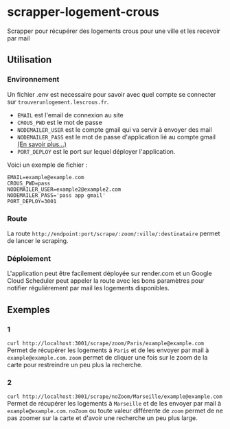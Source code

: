 # scrapper-logement-crous
Scrapper pour récupérer des logements crous pour une ville et les recevoir par mail

## Utilisation
### Environnement
Un fichier .env est necessaire pour savoir avec quel compte se connecter sur `trouverunlogement.lescrous.fr`.
- `EMAIL` est l'email de connexion au site
- `CROUS_PWD` est le mot de passe
- `NODEMAILER_USER` est le compte gmail qui va servir à envoyer des mail
- `NODEMAILER_PASS` est le mot de passe d'application lié au compte gmail [(En savoir plus...)](https://support.google.com/accounts/answer/185833?hl=fr)
- `PORT_DEPLOY` est le port sur lequel déployer l'application.

Voici un exemple de fichier :
```env
EMAIL=example@example.com
CROUS_PWD=pass
NODEMAILER_USER=example2@example2.com
NODEMAILER_PASS='pass app gmail'
PORT_DEPLOY=3001
```
### Route
La route `http://endpoint:port/scrape/:zoom/:ville/:destinataire` permet de lancer le scraping.

### Déploiement
L'application peut être facilement déployée sur render.com et un Google Cloud Scheduler peut appeler la route avec les bons paramètres pour notifier régulièrement par mail les logements disponibles.

## Exemples
### 1
`curl http://localhost:3001/scrape/zoom/Paris/example@example.com`
Permet de récupérer les logements à `Paris` et de les envoyer par mail à `example@example.com`. `zoom` permet de cliquer une fois sur le zoom de la carte pour restreindre un peu plus la recherche.
### 2
`curl http://localhost:3001/scrape/noZoom/Marseille/example@example.com`
Permet de récupérer les logements à `Marseille` et de les envoyer par mail à `example@example.com`. `noZoom` ou toute valeur différente de `zoom` permet de ne pas zoomer sur la carte et d'avoir une recherche un peu plus large.
